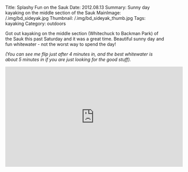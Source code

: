 Title: Splashy Fun on the Sauk
Date: 2012.08.13
Summary: Sunny day kayaking on the middle section of the Sauk
MainImage: /.img/bd_sideyak.jpg
Thumbnail: /.img/bd_sideyak_thumb.jpg
Tags: kayaking
Category: outdoors

Got out kayaking on the middle section (Whitechuck to Backman Park) of the Sauk this past Saturday and it was a great time. Beautiful sunny day and fun whitewater - not the worst way to spend the day!

*(You can see me flip just after 4 minutes in, and the best whitewater is about 5 minutes in if you are just looking for the good stuff).*

<p>
<iframe width="560" height="315" src="https://www.youtube.com/embed/7Y8daLTuXfQ?rel=0" frameborder="0" allow="accelerometer; autoplay; encrypted-media; gyroscope; picture-in-picture" allowfullscreen></iframe>
</p>
